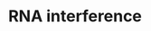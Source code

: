 ---
annotations:
- id: PW:0001161
  parent: regulatory pathway
  type: Pathway Ontology
  value: RNA degradation pathway
authors:
- Mkutmon
description: The process of RNA-interference in eukaryotic cells. Long precursor microRNA
  (miRNA), called pri-miRNA, is cleaved by RNase III endonuclease (Drosha) into pieces
  of approximately 70 nucleotides each (called pre-miRNA) in the nucleus. Following
  transportation into the cytoplasm by exportin 5 another RNase III endonuclease (Dicer)
  cleaves it into mature miRNA segments. Degradation of messenger RNA (mRNA) and translational
  repression occurs after miRNA binds to the RNA-induced silencing complex (RISC).
  Cytoplasmic long double-stranded RNA (dsRNA) is cleaved by Dicer into small interfering
  RNA (siRNA), which is incorporated into RISC, resulting in the cleavage and degradation
  of specific target mRNA. Synthetic double-stranded siRNA is not processed by Dicer
  and directly incorporated by the RISC.
last-edited: 2015-06-30
organisms:
- Bos taurus
redirect_from:
- /index.php/Pathway:WP3164
- /instance/WP3164
revision: null
schema-jsonld:
- '@context': https://schema.org/
  '@id': https://wikipathways.github.io/pathways/WP3164.html
  '@type': Dataset
  creator:
    '@type': Organization
    name: WikiPathways
  description: The process of RNA-interference in eukaryotic cells. Long precursor
    microRNA (miRNA), called pri-miRNA, is cleaved by RNase III endonuclease (Drosha)
    into pieces of approximately 70 nucleotides each (called pre-miRNA) in the nucleus.
    Following transportation into the cytoplasm by exportin 5 another RNase III endonuclease
    (Dicer) cleaves it into mature miRNA segments. Degradation of messenger RNA (mRNA)
    and translational repression occurs after miRNA binds to the RNA-induced silencing
    complex (RISC). Cytoplasmic long double-stranded RNA (dsRNA) is cleaved by Dicer
    into small interfering RNA (siRNA), which is incorporated into RISC, resulting
    in the cleavage and degradation of specific target mRNA. Synthetic double-stranded
    siRNA is not processed by Dicer and directly incorporated by the RISC.
  keywords:
  - DGCR8
  - DICER1
  - DROSHA
  - ERI1
  - XPO5
  - dsRNA
  - exo-siRNA
  - miRNA
  - pre-miRNA
  - pri-miRNA
  - siRNA
  license: CC0
  name: RNA interference
seo: CreativeWork
title: RNA interference
wpid: WP3164
---